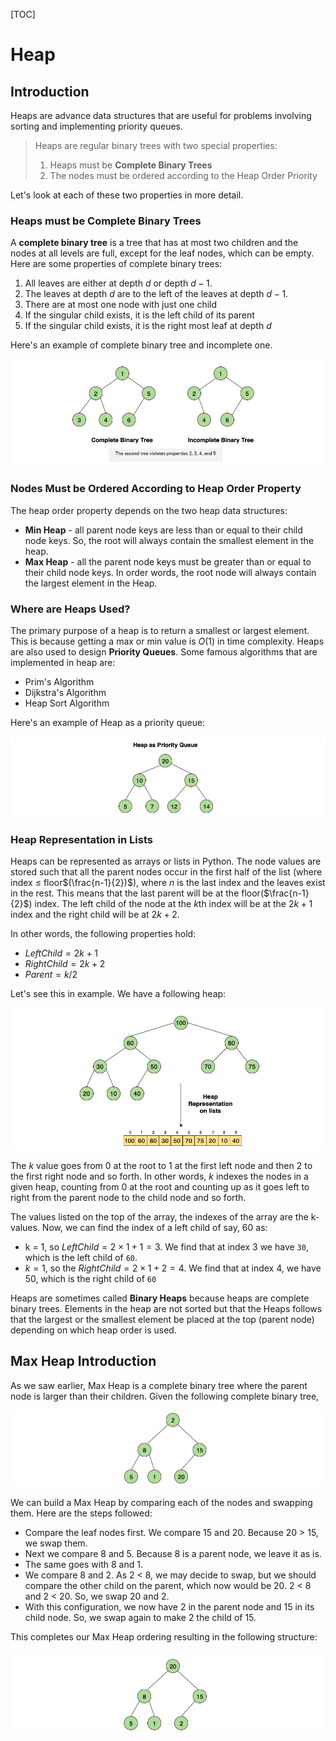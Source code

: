 [TOC]



# Heap

## Introduction

Heaps are advance data structures that are useful for problems involving sorting and implementing priority queues. 

>   Heaps are regular binary trees with two special properties: 
>
>   1.  Heaps must be **Complete Binary Trees**
>   2.  The nodes must be ordered according to the Heap Order Priority

Let's look at each of these two properties in more detail. 

### Heaps must be Complete Binary Trees

A **complete binary tree** is a tree that has at most two children and the nodes at all levels are full, except for the leaf nodes, which can be empty. Here are some properties of complete binary trees: 

1.  All leaves are either at depth $d$ or depth $d-1$. 
2.  The leaves at depth $d$ are to the left of the leaves at depth $d-1$. 
3.  There are at most one node with just one child
4.  If the singular child exists, it is the left child of its parent
5.  If the singular child exists, it is the right most leaf at depth $d$

Here's an example of complete binary tree and incomplete one. 

![image-20201221094645631](Heap_Notes.assets/image-20201221094645631.png)

### Nodes Must be Ordered According to Heap Order Property

The heap order property depends on the two heap data structures: 

*   **Min Heap** - all parent node keys are less than or equal to their child node keys. So, the root will always contain the smallest element in the heap.  
*   **Max Heap** - all the parent node keys must be greater than or equal to their child node keys. In order words, the root node will always contain the largest element in the Heap. 

### Where are Heaps Used? 

The primary purpose of a heap is to return a smallest or largest element. This is because getting a max or min value is $O(1)$ in time complexity. Heaps are also used to design **Priority Queues**. Some famous algorithms that are implemented in heap are: 

*   Prim's Algorithm
*   Dijkstra's Algorithm
*   Heap Sort Algorithm

Here's an example of Heap as a priority queue: 

![image-20201221095112410](Heap_Notes.assets/image-20201221095112410.png)

### Heap Representation in Lists

Heaps can be represented as arrays or lists in Python. The node values are stored such that all the parent nodes occur in the first half of the list (where index $\leq$ floor$(\frac{n-1}{2})$), where $n$ is the last index and the leaves exist in the rest. This means that the last parent will be at the floor($\frac{n-1}{2}$) index. The left child of the node at the $k$th index will be at the $2k + 1$ index and the right child will be at $2k+2$. 

In other words, the following properties hold: 

*   $LeftChild = 2k + 1$
*   $RightChild = 2k + 2$
*   $Parent = k / 2$

Let's see this in example. We have a following heap: 

<img src="Heap_Notes.assets/image-20201221100352465.png" alt="image-20201221100352465" style="zoom:67%;" />

The $k$ value goes from $0$ at the root to $1$ at the first left node and then $2$ to the first right node and so forth. In other words, $k$ indexes the nodes in a given heap, counting from $0$ at the root and counting up as it goes left to right from the parent node to the child node and so forth. 

The values listed on the top of the array, the indexes of the array are the k-values. Now, we can find the index of a left child of say, 60 as: 

*   k = 1, so $LeftChild = 2 \times 1 + 1 = 3$. We find that at index 3 we have `30`, which is the left child of `60`. 
*   $k = 1$, so the $RightChild = 2 \times 1 + 2 = 4$. We find that at index 4, we have 50, which is the right child of `60`

Heaps are sometimes called **Binary Heaps** because heaps are complete binary trees. Elements in the heap are not sorted but that the Heaps follows that the largest or the smallest element be placed at the top (parent node) depending on which heap order is used. 

## Max Heap Introduction

As we saw earlier, Max Heap is a complete binary tree where the parent node is larger than their children. Given the following complete binary tree,

<img src="Heap_Notes.assets/image-20201221102109964.png" alt="image-20201221102109964" style="zoom:67%;" />

We can build a Max Heap by comparing each of the nodes and swapping them. Here are the steps followed: 

*   Compare the leaf nodes first. We compare 15 and 20. Because 20 > 15, we swap them. 
*   Next we compare 8 and 5. Because 8 is a parent node, we leave it as is.
*   The same goes with 8 and 1. 
*   We compare 8 and 2. As 2 < 8, we may decide to swap, but we should compare the other child on the parent, which now would be 20. 2 < 8 and 2 < 20. So, we swap 20 and 2.
*   With this configuration, we now have 2 in the parent node and 15 in its child node. So, we swap again to make 2 the child of 15. 

This completes our Max Heap ordering resulting in the following structure: 

<img src="Heap_Notes.assets/image-20201221102541024.png" alt="image-20201221102541024" style="zoom:67%;" />


